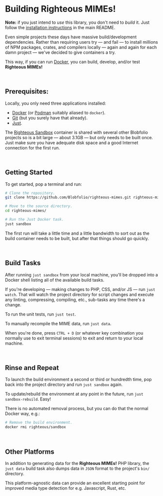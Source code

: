 # Building Righteous MIMEs!

**Note:** if you just intend to _use_ this library, you don't need to _build_ it. Just follow the [installation instructions](README.md#installation) in the main README.

Even simple projects these days have massive build/development dependencies. Rather than requiring users try — and fail — to install millions of NPM packages, crates, and compilers locally — again and again for each damn project — we've decided to give containers a try.

This way, if you can run [Docker](https://www.docker.com/), you can build, develop, and/or test **Righteous MIMEs!**


&nbsp;
## Prerequisites:

Locally, you only need three applications installed:
* [Docker](https://www.docker.com/) (or [Podman](https://podman.io/) suitably aliased to `docker`).
* [Git](https://github.com/git/git) (but you surely have that already).
* [Just](https://github.com/casey/just).

The [Righteous Sandbox](https://github.com/Blobfolio/righteous-sandbox/) container is shared with several other Blobfolio projects so is a bit large — about 3.1GB — but only needs to be built once. Just make sure you have adequate disk space and a good Internet connection for the first run.


&nbsp;
## Getting Started

To get started, pop a terminal and run:

```bash
# Clone the repository.
git clone https://github.com/Blobfolio/righteous-mimes.git righteous-mimes

# Move to the source directory.
cd righteous-mimes/

# Run the Just Docker task.
just sandbox
```

The first run will take a little time and a little bandwidth to sort out as the build container needs to be built, but after that things should go quickly.


&nbsp;
## Build Tasks

After running `just sandbox` from your local machine, you'll be dropped into a Docker shell listing all of the available build tasks.

If you're developing — making changes to PHP, CSS, and/or JS — run `just watch`. That will watch the project directory for script changes and execute any linting, compressing, compiling, etc., sub-tasks any time there's a change.

To run the unit tests, run `just test`.

To manually recompile the MIME data, run `just data`.

When you're done, press `CTRL + D` (or whatever key combination you normally use to exit terminal sessions) to exit and return to your local machine.


&nbsp;
## Rinse and Repeat

To launch the build environment a second or third or hundredth time, pop back into the project directory and run `just sandbox` again.

To update/rebuild the environment at any point in the future, run `just sandbox-rebuild`. Easy!

There is no automated removal process, but you can do that the normal Docker way, e.g.:

```bash
# Remove the build environment.
docker rmi righteous/sandbox
```


&nbsp;
## Other Platforms

In addition to generating data for the **Righteous MIMEs!** PHP library, the `just data` build task also dumps data in `JSON` format to the project's `bin/` directory.

This platform-agnostic data can provide an excellent starting point for improved media type detection for e.g. Javascript, Rust, etc.
